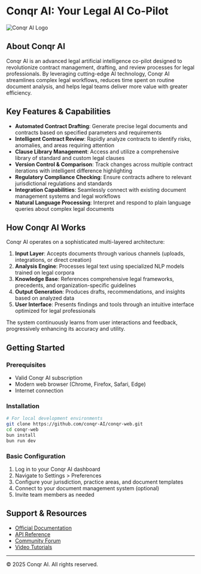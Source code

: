 # Conqr AI: Your Legal AI Co-Pilot

![Conqr AI Logo](https://res.cloudinary.com/df6weqp1w/image/upload/v1742571939/logooo_vgkoru.png)

## About Conqr AI

Conqr AI is an advanced legal artificial intelligence co-pilot designed to revolutionize contract management, drafting, and review processes for legal professionals. By leveraging cutting-edge AI technology, Conqr AI streamlines complex legal workflows, reduces time spent on routine document analysis, and helps legal teams deliver more value with greater efficiency.

## Key Features & Capabilities

- **Automated Contract Drafting**: Generate precise legal documents and contracts based on specified parameters and requirements
- **Intelligent Contract Review**: Rapidly analyze contracts to identify risks, anomalies, and areas requiring attention
- **Clause Library Management**: Access and utilize a comprehensive library of standard and custom legal clauses
- **Version Control & Comparison**: Track changes across multiple contract iterations with intelligent difference highlighting
- **Regulatory Compliance Checking**: Ensure contracts adhere to relevant jurisdictional regulations and standards
- **Integration Capabilities**: Seamlessly connect with existing document management systems and legal workflows
- **Natural Language Processing**: Interpret and respond to plain language queries about complex legal documents

## How Conqr AI Works

Conqr AI operates on a sophisticated multi-layered architecture:

1. **Input Layer**: Accepts documents through various channels (uploads, integrations, or direct creation)
2. **Analysis Engine**: Processes legal text using specialized NLP models trained on legal corpora
3. **Knowledge Base**: References comprehensive legal frameworks, precedents, and organization-specific guidelines
4. **Output Generation**: Produces drafts, recommendations, and insights based on analyzed data
5. **User Interface**: Presents findings and tools through an intuitive interface optimized for legal professionals

The system continuously learns from user interactions and feedback, progressively enhancing its accuracy and utility.

## Getting Started

### Prerequisites
- Valid Conqr AI subscription
- Modern web browser (Chrome, Firefox, Safari, Edge)
- Internet connection

### Installation
```bash
# For local development environments
git clone https://github.com/conqr-AI/conqr-web.git
cd conqr-web
bun install
bun run dev
```

### Basic Configuration
1. Log in to your Conqr AI dashboard
2. Navigate to Settings > Preferences
3. Configure your jurisdiction, practice areas, and document templates
4. Connect to your document management system (optional)
5. Invite team members as needed

## Support & Resources

- [Official Documentation](https://docs.conqr.ai)
- [API Reference](https://api.conqr.ai)
- [Community Forum](https://community.conqr.ai)
- [Video Tutorials](https://learn.conqr.ai)

---

© 2025 Conqr AI. All rights reserved.

